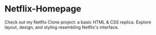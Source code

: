 # Netflix-Homepage
Check out my Netflix Clone project: a basic HTML &amp; CSS replica. Explore layout, design, and styling resembling Netflix's interface.
